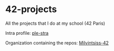 # 42-projects
All the projects that I do at my school (42 Paris)

Intra profile: [ple-stra](https://profile.intra.42.fr/users/ple-stra)

Organization containing the repos: [Milvintsiss-42](https://github.com/Milvintsiss-42)
